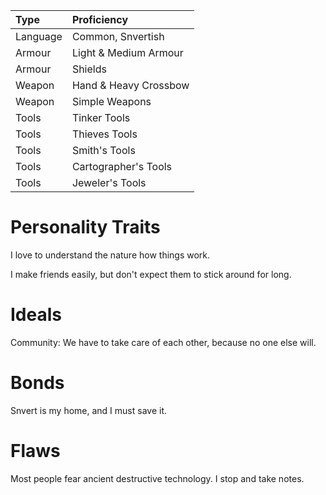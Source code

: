| Type | Proficiency |
| :--- | :---------- |
| Language | Common, Snvertish |
| Armour | Light & Medium Armour | 
| Armour | Shields |
| Weapon | Hand & Heavy Crossbow |
| Weapon | Simple Weapons |
| Tools | Tinker Tools |
| Tools | Thieves Tools |
| Tools | Smith's Tools |
| Tools | Cartographer's Tools |
| Tools | Jeweler's Tools |

# Personality Traits

I love to understand the nature how things work.

I make friends easily, but don't expect them to stick around for long.

# Ideals

Community: We have to take care of each other, because no one else will.

# Bonds

Snvert is my home, and I must save it.

# Flaws

Most people fear ancient destructive technology. I stop and take notes.